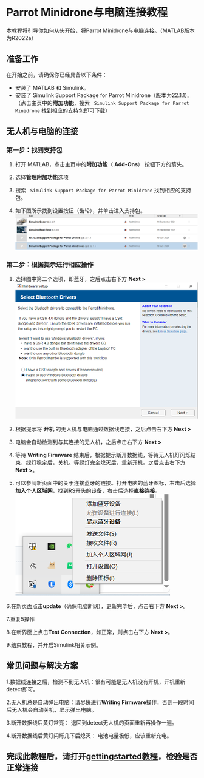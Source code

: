 # Parrot Minidrone与电脑连接教程

本教程将引导你如何从头开始，将Parrot Minidrone与电脑连接。（MATLAB版本为R2022a）

## 准备工作

在开始之前，请确保你已经具备以下条件：
- 安装了 MATLAB 和 Simulink。
- 安装了 Simulink Support Package for Parrot Minidrone（版本为22.1.1）。
  （点击主页中的**附加功能**，搜索 ` Simulink Support Package for Parrot Minidrone` 找到相应的支持包即可下载）

## 无人机与电脑的连接

### 第一步：找到支持包
1. 打开 MATLAB，点击主页中的**附加功能**（ **Add-Ons**） 按钮下方的箭头。

2. 选择**管理附加功能**选项

3. 搜索 ` Simulink Support Package for Parrot Minidrone` 找到相应的支持包。

4. 如下图所示找到设置按钮（齿轮），并单击进入支持包。
   ![设置按钮](image/找到设置.png)

### 第二步：根据提示进行相应操作

1. 选择图中第二个选项，即蓝牙，之后点击右下方 **Next >**  
   ![选择蓝牙](image/选择蓝牙.png)

2. 根据提示将 **开机** 的无人机与电脑通过数据线连接，之后点击右下方 **Next >**

3. 电脑会自动检测到与其连接的无人机，之后点击右下方 **Next >**

4. 等待 **Writing Firmware** 结束后，根据提示断开数据线，等待无人机灯闪烁结束，绿灯稳定后，关机。等绿灯完全熄灭后，重新开机。之后点击右下方 **Next >**。

5. 可以参阅新页面中的关于连接蓝牙的链接。打开电脑的蓝牙图标，右击后选择 **加入个人区域网**，找到RS开头的设备，右击后选择**直接连接**。
   ![选择加入个人区域网](image/个人区域网.png)

6.在新页面点击**update**（确保电脑断网），更新完毕后，点击右下方 **Next >**。

7.重复5操作

8.在新界面上点击**Test Connection**，如正常，则点击右下方 **Next >**。

9.结束教程，并开启Simulink相关示例。


## 常见问题与解决方案

1.数据线连接之后，检测不到无人机：很有可能是无人机没有开机，开机重新detect即可。

2.无人机总是自动弹出电脑：请尽快进行**Writing Firmware**操作，否则一段时间后无人机会自动关机，显示弹出电脑。

3.断开数据线后黄灯常亮： 退回到detect无人机的页面重新再操作一遍。

4.断开数据线后黄灯闪烁几下后熄灭： 电池电量极低，应该重新充电。

## 完成此教程后，请打开[gettingstarted教程](gettingstarted.md)，检验是否正常连接


